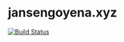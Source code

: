 # jansengoyena.xyz

[![Build Status](https://travis-ci.org/jansen07/jansen07.github.io.svg?branch=master)](https://travis-ci.org/jansen07/jansen07.github.io)
